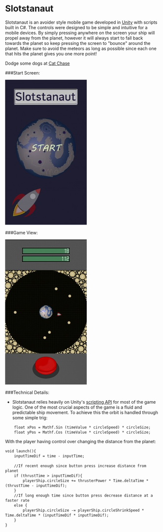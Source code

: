 # Slotstanaut

Slotstanaut is an avoider style mobile game developed in [Unity](https://unity3d.com/unity) with scripts built in C#. The controls were designed to be simple and intuitive for a mobile devices. By simply pressing anywhere on the screen your ship will propel away from the planet, however it will always start to fall back towards the planet so keep pressing the screen to "bounce" around the planet. Make sure to avoid the meteors as long as possible since each one that hits the planet gives you one more point!

Dodge some dogs at [Cat Chase](http://www.drodriguez.io/cat_chase/)

###Start Screen:

![instructions]

###Game View:

![gameplay]


###Technical Details:
* Slotstanaut relies heavily on Unity's [scripting API](http://docs.unity3d.com/ScriptReference/) for most of the game logic. One of the most crucial aspects of the game is a fluid and predictable ship movement. To achieve this the orbit is handled through some simple trig:

```
	float xPos = Mathf.Sin (timeValue * circleSpeed) * circleSize;
	float yPos = Mathf.Cos (timeValue * circleSpeed) * circleSize;
```
With the player having control over changing the distance from the planet:
```
void launch(){
	inputTimeDif = time - inputTime;

	//If recent enough since button press increase distance from planet
	if (thrustTime > inputTimeDif){
		playerShip.circleSize += thrusterPower * Time.deltaTime *(thrustTime - inputTimeDif);
	}
	//If long enough time since button press decrease distance at a faster rate
	else {
		playerShip.circleSize -= playerShip.circleShrinkSpeed * Time.deltaTime * (inputTimeDif * inputTimeDif);
	}
}
```

[instructions]: ./img/home-page.jpg
[gameplay]: ./img/game-play.jpg
